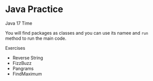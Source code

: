 # Java Practice

Java 17 Time

You will find packages as classes and you can use its namee and `run` method to run the main code.

Exercises
- Reverse String
- FizzBuzz
- Pangrams
- FindMaximum
